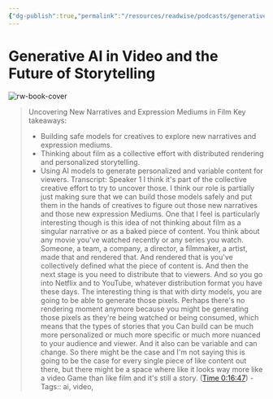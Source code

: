 ```yaml
---
{"dg-publish":true,"permalink":"/resources/readwise/podcasts/generative-ai-in-video-and-the-future-of-storytelling/","tags":["podcasts","til"],"created":"","updated":""}
---
```


# Generative AI in Video and the Future of Storytelling

![rw-book-cover](https://wsrv.nl/?url=https%3A%2F%2Fimages.transistor.fm%2Ffile%2Ftransistor%2Fimages%2Fshow%2F40665%2Ffull_1691429682-artwork.jpg&w=100&h=100)

> Uncovering New Narratives and Expression Mediums in Film
> Key takeaways:
> - Building safe models for creatives to explore new narratives and expression mediums.
> - Thinking about film as a collective effort with distributed rendering and personalized storytelling.
> - Using AI models to generate personalized and variable content for viewers.
> Transcript:
> Speaker 1
> I think it's part of the collective creative effort to try to uncover those. I think our role is partially just making sure that we can build those models safely and put them in the hands of creatives to figure out those new narratives and those new expression Mediums. One that I feel is particularly interesting though is this idea of not thinking about film as a singular narrative or as a baked piece of content. You think about any movie you've watched recently or any series you watch. Someone, a team, a company, a director, a filmmaker, a artist, made that and rendered that. And rendered that is you've collectively defined what the piece of content is. And then the next stage is you need to distribute that to viewers. And so you go into Netflix and to YouTube, whatever distribution format you have these days. The interesting thing is that with dirty models, you are going to be able to generate those pixels. Perhaps there's no rendering moment anymore because you might be generating those pixels as they're being watched or being consumed, which means that the types of stories that you Can build can be much more personalized or much more specific or much more nuanced to your audience and viewer. And it also can be variable and can change. So there might be the case and I'm not saying this is going to be the case for every single piece of like content out there, but there might be a space where like it looks way more like a video Game than like film and it's still a story. ([Time 0:16:47](https://share.snipd.com/snip/a2f3f5dd-6ac1-470f-abda-ff080bb0ce3e))
    - Tags:: ai, video, 

